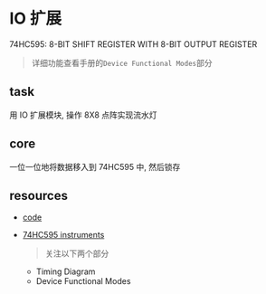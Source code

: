 # IO 扩展

74HC595: 8-BIT SHIFT REGISTER WITH 8-BIT OUTPUT REGISTER

> 详细功能查看手册的`Device Functional Modes`部分

## task

用 IO 扩展模块, 操作 8X8 点阵实现流水灯

## core

一位一位地将数据移入到 74HC595 中, 然后锁存

## resources

- <a class="Repos" target="_blank" href="main.c">code</a>
- [74HC595 instruments](https://www.ti.com/lit/ds/symlink/sn74hc595.pdf?ts=1663727421518&ref_url=https%253A%252F%252Fwww.google.com%252F)

  > 关注以下两个部分

  - Timing Diagram
  - Device Functional Modes
